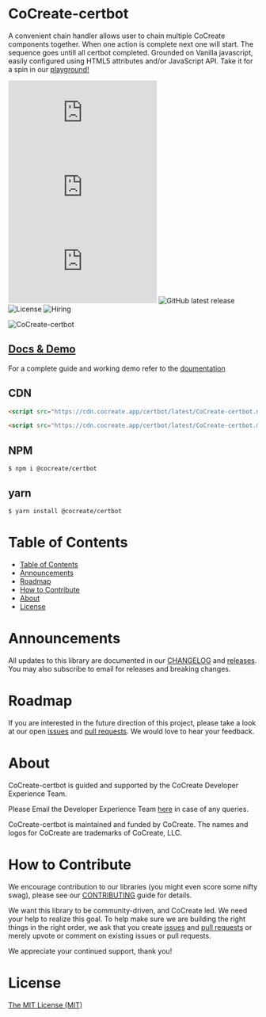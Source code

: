 # CoCreate-certbot

A convenient chain handler allows user to chain multiple CoCreate components together. When one action is complete next one will start. The sequence goes untill all certbot completed. Grounded on Vanilla javascript, easily configured using HTML5 attributes and/or JavaScript API. Take it for a spin in our [playground!](https://cocreate.app/docs/certbot)

![minified](https://img.badgesize.io/https://cdn.cocreate.app/certbot/latest/CoCreate-certbot.min.js?style=flat-square&label=minified&color=orange)
![gzip](https://img.badgesize.io/https://cdn.cocreate.app/certbot/latest/CoCreate-certbot.min.js?compression=gzip&style=flat-square&label=gzip&color=yellow)
![brotli](https://img.badgesize.io/https://cdn.cocreate.app/certbot/latest/CoCreate-certbot.min.js?compression=brotli&style=flat-square&label=brotli)
![GitHub latest release](https://img.shields.io/github/v/release/CoCreate-app/CoCreate-action?style=flat-square)
![License](https://img.shields.io/github/license/CoCreate-app/CoCreate-action?style=flat-square)
![Hiring](https://img.shields.io/static/v1?style=flat-square&label=&message=Hiring&color=blueviolet)

![CoCreate-certbot](https://cdn.cocreate.app/docs/CoCreate-certbot.gif)

## [Docs & Demo](https://cocreate.app/docs/certbot)

For a complete guide and working demo refer to the [doumentation](https://cocreate.app/docs/certbot)

## CDN

```html
<script src="https://cdn.cocreate.app/certbot/latest/CoCreate-certbot.min.js"></script>
```

```html
<script src="https://cdn.cocreate.app/certbot/latest/CoCreate-certbot.min.css"></script>
```

## NPM

```shell
$ npm i @cocreate/certbot
```

## yarn

```shell
$ yarn install @cocreate/certbot
```

# Table of Contents

-   [Table of Contents](#table-of-contents)
-   [Announcements](#announcements)
-   [Roadmap](#roadmap)
-   [How to Contribute](#how-to-contribute)
-   [About](#about)
-   [License](#license)

<a name="announcements"></a>

# Announcements

All updates to this library are documented in our [CHANGELOG](https://github.com/CoCreate-app/CoCreate-certbot/blob/master/CHANGELOG.md) and [releases](https://github.com/CoCreate-app/CoCreate-certbot/releases). You may also subscribe to email for releases and breaking changes.

<a name="roadmap"></a>

# Roadmap

If you are interested in the future direction of this project, please take a look at our open [issues](https://github.com/CoCreate-app/CoCreate-certbot/issues) and [pull requests](https://github.com/CoCreate-app/CoCreate-certbot/pulls). We would love to hear your feedback.

<a name="about"></a>

# About

CoCreate-certbot is guided and supported by the CoCreate Developer Experience Team.

Please Email the Developer Experience Team [here](mailto:develop@cocreate.app) in case of any queries.

CoCreate-certbot is maintained and funded by CoCreate. The names and logos for CoCreate are trademarks of CoCreate, LLC.

<a name="contribute"></a>

# How to Contribute

We encourage contribution to our libraries (you might even score some nifty swag), please see our [CONTRIBUTING](https://github.com/CoCreate-app/CoCreate-certbot/blob/master/CONTRIBUTING.md) guide for details.

We want this library to be community-driven, and CoCreate led. We need your help to realize this goal. To help make sure we are building the right things in the right order, we ask that you create [issues](https://github.com/CoCreate-app/CoCreate-certbot/issues) and [pull requests](https://github.com/CoCreate-app/CoCreate-certbot/pulls) or merely upvote or comment on existing issues or pull requests.

We appreciate your continued support, thank you!

<a name="license"></a>

# License

[The MIT License (MIT)](https://github.com/CoCreate-app/CoCreate-certbot/blob/master/LICENSE)
